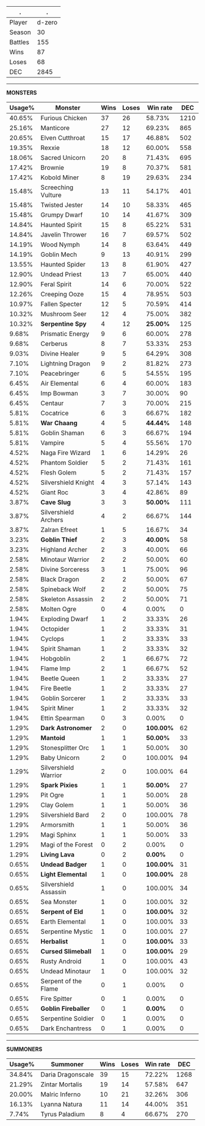 .|.
|-|-
Player|d-zero
Season|30
Battles|155
Wins|87
Loses|68
DEC|2845

---
**MONSTERS**

Usage%|Monster|Wins|Loses|Win rate|DEC|
-|-|-|-|-|-|
40.65%|Furious Chicken|37|26|58.73%|1210|
25.16%|Manticore|27|12|69.23%|865|
20.65%|Elven Cutthroat|15|17|46.88%|502|
19.35%|Rexxie|18|12|60.00%|558|
18.06%|Sacred Unicorn|20|8|71.43%|695|
17.42%|Brownie|19|8|70.37%|581|
17.42%|Kobold Miner|8|19|29.63%|234|
15.48%|Screeching Vulture|13|11|54.17%|401|
15.48%|Twisted Jester|14|10|58.33%|465|
15.48%|Grumpy Dwarf|10|14|41.67%|309|
14.84%|Haunted Spirit|15|8|65.22%|531|
14.84%|Javelin Thrower|16|7|69.57%|502|
14.19%|Wood Nymph|14|8|63.64%|449|
14.19%|Goblin Mech|9|13|40.91%|299|
13.55%|Haunted Spider|13|8|61.90%|427|
12.90%|Undead Priest|13|7|65.00%|440|
12.90%|Feral Spirit|14|6|70.00%|522|
12.26%|Creeping Ooze|15|4|78.95%|503|
10.97%|Fallen Specter|12|5|70.59%|414|
10.32%|Mushroom Seer|12|4|75.00%|382|
10.32%|**Serpentine Spy**|4|12|**25.00%**|125|
9.68%|Prismatic Energy|9|6|60.00%|278|
9.68%|Cerberus|8|7|53.33%|253|
9.03%|Divine Healer|9|5|64.29%|308|
7.10%|Lightning Dragon|9|2|81.82%|273|
7.10%|Peacebringer|6|5|54.55%|195|
6.45%|Air Elemental|6|4|60.00%|183|
6.45%|Imp Bowman|3|7|30.00%|90|
6.45%|Centaur|7|3|70.00%|215|
5.81%|Cocatrice|6|3|66.67%|182|
5.81%|**War Chaang**|4|5|**44.44%**|148|
5.81%|Goblin Shaman|6|3|66.67%|194|
5.81%|Vampire|5|4|55.56%|170|
4.52%|Naga Fire Wizard|1|6|14.29%|26|
4.52%|Phantom Soldier|5|2|71.43%|161|
4.52%|Flesh Golem|5|2|71.43%|157|
4.52%|Silvershield Knight|4|3|57.14%|143|
4.52%|Giant Roc|3|4|42.86%|89|
3.87%|**Cave Slug**|3|3|**50.00%**|111|
3.87%|Silvershield Archers|4|2|66.67%|144|
3.87%|Zalran Efreet|1|5|16.67%|34|
3.23%|**Goblin Thief**|2|3|**40.00%**|58|
3.23%|Highland Archer|2|3|40.00%|66|
2.58%|Minotaur Warrior|2|2|50.00%|60|
2.58%|Divine Sorceress|3|1|75.00%|96|
2.58%|Black Dragon|2|2|50.00%|67|
2.58%|Spineback Wolf|2|2|50.00%|75|
2.58%|Skeleton Assassin|2|2|50.00%|71|
2.58%|Molten Ogre|0|4|0.00%|0|
1.94%|Exploding Dwarf|1|2|33.33%|26|
1.94%|Octopider|1|2|33.33%|31|
1.94%|Cyclops|1|2|33.33%|33|
1.94%|Spirit Shaman|1|2|33.33%|32|
1.94%|Hobgoblin|2|1|66.67%|72|
1.94%|Flame Imp|2|1|66.67%|52|
1.94%|Beetle Queen|1|2|33.33%|27|
1.94%|Fire Beetle|1|2|33.33%|27|
1.94%|Goblin Sorcerer|1|2|33.33%|33|
1.94%|Spirit Miner|1|2|33.33%|32|
1.94%|Ettin Spearman|0|3|0.00%|0|
1.29%|**Dark Astronomer**|2|0|**100.00%**|62|
1.29%|**Mantoid**|1|1|**50.00%**|33|
1.29%|Stonesplitter Orc|1|1|50.00%|30|
1.29%|Baby Unicorn|2|0|100.00%|94|
1.29%|Silvershield Warrior|2|0|100.00%|64|
1.29%|**Spark Pixies**|1|1|**50.00%**|27|
1.29%|Pit Ogre|1|1|50.00%|28|
1.29%|Clay Golem|1|1|50.00%|36|
1.29%|Silvershield Bard|2|0|100.00%|78|
1.29%|Armorsmith|1|1|50.00%|36|
1.29%|Magi Sphinx|1|1|50.00%|33|
1.29%|Magi of the Forest|0|2|0.00%|0|
1.29%|**Living Lava**|0|2|**0.00%**|0|
0.65%|**Undead Badger**|1|0|**100.00%**|31|
0.65%|**Light Elemental**|1|0|**100.00%**|28|
0.65%|Silvershield Assassin|1|0|100.00%|34|
0.65%|Sea Monster|1|0|100.00%|32|
0.65%|**Serpent of Eld**|1|0|**100.00%**|32|
0.65%|Earth Elemental|1|0|100.00%|33|
0.65%|Serpentine Mystic|1|0|100.00%|27|
0.65%|**Herbalist**|1|0|**100.00%**|33|
0.65%|**Cursed Slimeball**|1|0|**100.00%**|29|
0.65%|Rusty Android|1|0|100.00%|43|
0.65%|Undead Minotaur|1|0|100.00%|32|
0.65%|Serpent of the Flame|0|1|0.00%|0|
0.65%|Fire Spitter|0|1|0.00%|0|
0.65%|**Goblin Fireballer**|0|1|**0.00%**|0|
0.65%|Serpentine Soldier|0|1|0.00%|0|
0.65%|Dark Enchantress|0|1|0.00%|0|

---
**SUMMONERS**

Usage%|Summoner|Wins|Loses|Win rate|DEC|
-|-|-|-|-|-|
34.84%|Daria Dragonscale|39|15|72.22%|1268|
21.29%|Zintar Mortalis|19|14|57.58%|647|
20.00%|Malric Inferno|10|21|32.26%|306|
16.13%|Lyanna Natura|11|14|44.00%|351|
7.74%|Tyrus Paladium|8|4|66.67%|270|
